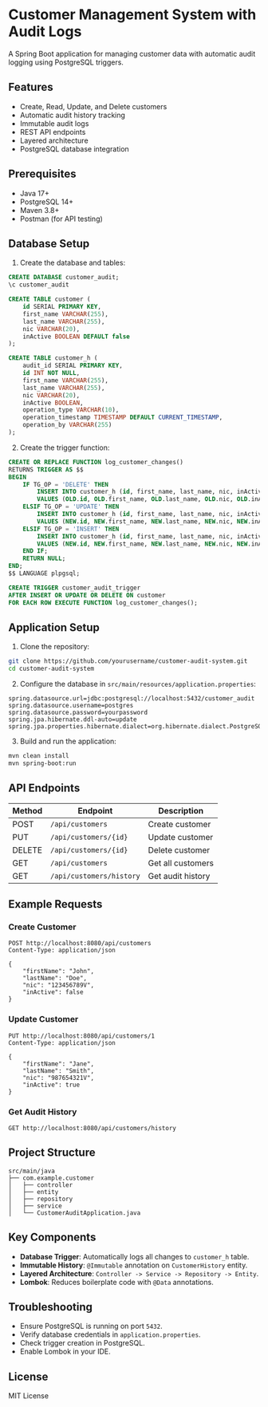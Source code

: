 # Customer Management System with Audit Logs

A Spring Boot application for managing customer data with automatic audit logging using PostgreSQL triggers.

## Features
- Create, Read, Update, and Delete customers
- Automatic audit history tracking
- Immutable audit logs
- REST API endpoints
- Layered architecture
- PostgreSQL database integration

## Prerequisites
- Java 17+
- PostgreSQL 14+
- Maven 3.8+
- Postman (for API testing)

## Database Setup

1. Create the database and tables:

```sql
CREATE DATABASE customer_audit;
\c customer_audit

CREATE TABLE customer (
    id SERIAL PRIMARY KEY,
    first_name VARCHAR(255),
    last_name VARCHAR(255),
    nic VARCHAR(20),
    inActive BOOLEAN DEFAULT false
);

CREATE TABLE customer_h (
    audit_id SERIAL PRIMARY KEY,
    id INT NOT NULL,
    first_name VARCHAR(255),
    last_name VARCHAR(255),
    nic VARCHAR(20),
    inActive BOOLEAN,
    operation_type VARCHAR(10),
    operation_timestamp TIMESTAMP DEFAULT CURRENT_TIMESTAMP,
    operation_by VARCHAR(255)
);
```

2. Create the trigger function:

```sql
CREATE OR REPLACE FUNCTION log_customer_changes()
RETURNS TRIGGER AS $$
BEGIN
    IF TG_OP = 'DELETE' THEN
        INSERT INTO customer_h (id, first_name, last_name, nic, inActive, operation_type, operation_by)
        VALUES (OLD.id, OLD.first_name, OLD.last_name, OLD.nic, OLD.inActive, 'DELETE', current_user);
    ELSIF TG_OP = 'UPDATE' THEN
        INSERT INTO customer_h (id, first_name, last_name, nic, inActive, operation_type, operation_by)
        VALUES (NEW.id, NEW.first_name, NEW.last_name, NEW.nic, NEW.inActive, 'UPDATE', current_user);
    ELSIF TG_OP = 'INSERT' THEN
        INSERT INTO customer_h (id, first_name, last_name, nic, inActive, operation_type, operation_by)
        VALUES (NEW.id, NEW.first_name, NEW.last_name, NEW.nic, NEW.inActive, 'INSERT', current_user);
    END IF;
    RETURN NULL;
END;
$$ LANGUAGE plpgsql;

CREATE TRIGGER customer_audit_trigger
AFTER INSERT OR UPDATE OR DELETE ON customer
FOR EACH ROW EXECUTE FUNCTION log_customer_changes();
```

## Application Setup

1. Clone the repository:

```bash
git clone https://github.com/yourusername/customer-audit-system.git
cd customer-audit-system
```

2. Configure the database in `src/main/resources/application.properties`:

```properties
spring.datasource.url=jdbc:postgresql://localhost:5432/customer_audit
spring.datasource.username=postgres
spring.datasource.password=yourpassword
spring.jpa.hibernate.ddl-auto=update
spring.jpa.properties.hibernate.dialect=org.hibernate.dialect.PostgreSQLDialect
```

3. Build and run the application:

```bash
mvn clean install
mvn spring-boot:run
```

## API Endpoints

| Method | Endpoint                     | Description        |
|--------|------------------------------|--------------------|
| POST   | `/api/customers`             | Create customer   |
| PUT    | `/api/customers/{id}`        | Update customer   |
| DELETE | `/api/customers/{id}`        | Delete customer   |
| GET    | `/api/customers`             | Get all customers |
| GET    | `/api/customers/history`     | Get audit history |

## Example Requests

### Create Customer

```http
POST http://localhost:8080/api/customers
Content-Type: application/json

{
    "firstName": "John",
    "lastName": "Doe",
    "nic": "123456789V",
    "inActive": false
}
```

### Update Customer

```http
PUT http://localhost:8080/api/customers/1
Content-Type: application/json

{
    "firstName": "Jane",
    "lastName": "Smith",
    "nic": "987654321V",
    "inActive": true
}
```

### Get Audit History

```http
GET http://localhost:8080/api/customers/history
```

## Project Structure

```
src/main/java
├── com.example.customer
│   ├── controller
│   ├── entity
│   ├── repository
│   ├── service
│   └── CustomerAuditApplication.java
```

## Key Components
- **Database Trigger**: Automatically logs all changes to `customer_h` table.
- **Immutable History**: `@Immutable` annotation on `CustomerHistory` entity.
- **Layered Architecture**: `Controller -> Service -> Repository -> Entity`.
- **Lombok**: Reduces boilerplate code with `@Data` annotations.

## Troubleshooting
- Ensure PostgreSQL is running on port `5432`.
- Verify database credentials in `application.properties`.
- Check trigger creation in PostgreSQL.
- Enable Lombok in your IDE.

## License
MIT License


